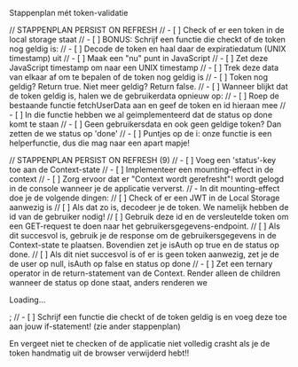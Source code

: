 Stappenplan mét token-validatie

// STAPPENPLAN PERSIST ON REFRESH
// - [ ] Check of er een token in de local storage staat
// - [ ] BONUS: Schrijf een functie die checkt of de token nog geldig is:
//    - [ ] Decode de token en haal daar de expiratiedatum (UNIX timestamp) uit
//    - [ ] Maak een "nu" punt in JavaScript
//    - [ ] Zet deze JavaScript timestamp om naar een UNIX timestamp
//    - [ ] Trek deze data van elkaar af om te bepalen of de token nog geldig is
//    - [ ] Token nog geldig? Return true. Niet meer geldig? Return false.
// - [ ] Wanneer blijkt dat de token geldig is, halen we de gebruikerdata opnieuw op:
//    - [ ] Roep de bestaande functie fetchUserData aan en geef de token en id hieraan mee
//    - [ ] In die functie hebben we al geimplementeerd dat de status op done komt te staan
// - [ ] Geen gebruikersdata en ook geen geldige token? Dan zetten de we status op 'done'
// - [ ] Puntjes op de i: onze functie is een helperfunctie, dus die mag naar een apart mapje!

// STAPPENPLAN PERSIST ON REFRESH (9)
// - [ ] Voeg een 'status'-key toe aan de Context-state
// - [ ] Implementeer een mounting-effect in de context
// - [ ] Zorg ervoor dat er "Context wordt gerefresht"! wordt gelogd in de console wanneer je de applicatie ververst.
// - In dit mounting-effect doe je de volgende dingen:
//      [ ] Check of er een JWT in de Local Storage aanwezig is
//      [ ] Als dat zo is, decodeer je de token. We namelijk hebben de id van de gebruiker nodig!
//      [ ] Gebruik deze id en de versleutelde token om een GET-request te doen naar het gebruikersgegevens-endpoint.
//      [ ] Als dit succesvol is, gebruik je de response om de gebruikersgegevens in de Context-state te plaatsen. Bovendien zet je isAuth op true en de status op done.
//      [ ] Als dit niet succesvol is of er is geen token aanwezig, zet je de de user op null, isAuth op false en status op done
// - [ ] Zet een ternary operator in de return-statement van de Context. Render alleen de children wanneer de status op done staat, anders renderen we <p>Loading...</p>;
// - [ ] Schrijf een functie die checkt of de token geldig is en voeg deze toe aan jouw if-statement! (zie ander stappenplan)

En vergeet niet te checken of de applicatie niet volledig crasht als je de token handmatig uit de browser verwijderd hebt!!